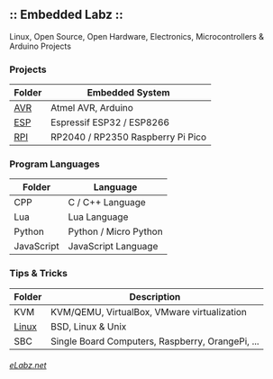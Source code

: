 ## :: Embedded Labz ::
Linux, Open Source, Open Hardware, Electronics, Microcontrollers & Arduino Projects


### Projects
| Folder | Embedded System |
|---|---|
| [AVR](https://elabz.net/AVR/) | Atmel AVR, Arduino |
| [ESP](https://elabz.net/ESP/) | Espressif ESP32 / ESP8266 |
| [RPI](https://elabz.net/RPI/) | RP2040 / RP2350 Raspberry Pi Pico |

### Program Languages
| Folder | Language |
|---|---|
| CPP | C / C++ Language |
| Lua  | Lua Language|
| Python |  Python / Micro Python |
| JavaScript | JavaScript Language |

### Tips & Tricks
| Folder | Description |
|---|---|
| KVM | KVM/QEMU, VirtualBox, VMware virtualization |
| [Linux](https://elabz.net/Linux/) | BSD, Linux & Unix |
| SBC | Single Board Computers, Raspberry, OrangePi, ... |


###### [eLabz.net](https://elabz.net)
